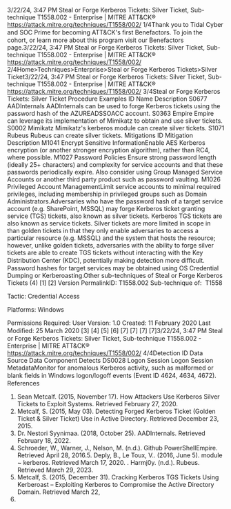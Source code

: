 3/22/24, 3:47 PM Steal or Forge Kerberos Tickets: Silver Ticket, Sub-technique T1558.002 - Enterprise | MITRE ATT&CK®
https://attack.mitre.org/techniques/T1558/002/ 1/4Thank you to Tidal Cyber and SOC Prime for becoming ATT&CK's ﬁrst Benefactors. To join the cohort, or learn more about this program visit our
Benefactors page.3/22/24, 3:47 PM Steal or Forge Kerberos Tickets: Silver Ticket, Sub-technique T1558.002 - Enterprise | MITRE ATT&CK®
https://attack.mitre.org/techniques/T1558/002/ 2/4Home>Techniques>Enterprise>Steal or Forge Kerberos Tickets>Silver Ticket3/22/24, 3:47 PM Steal or Forge Kerberos Tickets: Silver Ticket, Sub-technique T1558.002 - Enterprise | MITRE ATT&CK®
https://attack.mitre.org/techniques/T1558/002/ 3/4Steal or Forge Kerberos Tickets: Silver Ticket
Procedure Examples
ID Name Description
S0677 AADInternals AADInternals can be used to forge Kerberos tickets using the password hash of the AZUREADSSOACC
account.
S0363 Empire Empire can leverage its implementation of Mimikatz to obtain and use silver tickets.
S0002 Mimikatz Mimikatz's kerberos module can create silver tickets.
S1071 Rubeus Rubeus can create silver tickets.
Mitigations
ID Mitigation Description
M1041 Encrypt Sensitive
InformationEnable AES Kerberos encryption (or another stronger encryption algorithm), rather than RC4, where
possible.
M1027 Password Policies Ensure strong password length (ideally 25+ characters) and complexity for service accounts and that
these passwords periodically expire. Also consider using Group Managed Service Accounts or
another third party product such as password vaulting.
M1026 Privileged Account
ManagementLimit service accounts to minimal required privileges, including membership in privileged groups such
as Domain Administrators.Adversaries who have the password hash of a target service account (e.g. SharePoint, MSSQL) may forge Kerberos ticket granting service
(TGS) tickets, also known as silver tickets. Kerberos TGS tickets are also known as service tickets.
Silver tickets are more limited in scope in than golden tickets in that they only enable adversaries to access a particular resource (e.g.
MSSQL) and the system that hosts the resource; however, unlike golden tickets, adversaries with the ability to forge silver tickets are able to
create TGS tickets without interacting with the Key Distribution Center (KDC), potentially making detection more diﬃcult.
Password hashes for target services may be obtained using OS Credential Dumping or Kerberoasting.Other sub-techniques of Steal or Forge Kerberos Tickets (4)
[1]
[2]
Version PermalinkID: T1558.002
Sub-technique of:  T1558

Tactic: Credential Access

Platforms: Windows

Permissions Required: User
Version: 1.0
Created: 11 February 2020
Last Modiﬁed: 25 March 2020
[3]
[4]
[5]
[6]
[7]
[7]
[7]
[7]3/22/24, 3:47 PM Steal or Forge Kerberos Tickets: Silver Ticket, Sub-technique T1558.002 - Enterprise | MITRE ATT&CK®
https://attack.mitre.org/techniques/T1558/002/ 4/4Detection
ID Data Source Data Component Detects
DS0028 Logon Session Logon Session
MetadataMonitor for anomalous Kerberos activity, such as malformed or blank ﬁelds in
Windows logon/logoff events (Event ID 4624, 4634, 4672).
References
1. Sean Metcalf. (2015, November 17). How Attackers Use
Kerberos Silver Tickets to Exploit Systems. Retrieved February
27, 2020.
2. Metcalf, S. (2015, May 03). Detecting Forged Kerberos Ticket
(Golden Ticket & Silver Ticket) Use in Active Directory.
Retrieved December 23, 2015.
3. Dr. Nestori Syynimaa. (2018, October 25). AADInternals.
Retrieved February 18, 2022.
4. Schroeder, W., Warner, J., Nelson, M. (n.d.). Github
PowerShellEmpire. Retrieved April 28, 2016.5. Deply, B., Le Toux, V.. (2016, June 5). module ~ kerberos.
Retrieved March 17, 2020.
. Harmj0y. (n.d.). Rubeus. Retrieved March 29, 2023.
7. Metcalf, S. (2015, December 31). Cracking Kerberos TGS
Tickets Using Kerberoast – Exploiting Kerberos to
Compromise the Active Directory Domain. Retrieved March 22,
2018.